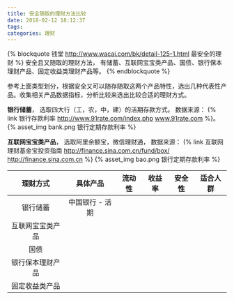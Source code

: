 ```yaml
---
title: 安全随取的理财方法比较
date: 2018-02-12 18:12:37
tags:
categories: 理财
---
```

{% blockquote 钱堂  http://www.wacai.com/bk/detail-125-1.html
  最安全的理财 %}
安全且又随取的理财方法， 有储蓄、互联网宝宝类产品、国债、银行保本理财产品、固定收益类理财产品等。
{% endblockquote %}

参考上面类型划分，根据安全又可以随存随取这两个产品特性，选出几种代表性产品。收集相关产品数据指标，分析比较来选出比较合适的理财方式。

**银行储蓄**， 选取四大行（工，农，中，建）的活期存款方式。 数据来源： {% link 银行存款利率 http://www.91rate.com/index.php www.91rate.com %}。
{% asset_img bank.png 银行定期存款利率 %}

**互联网宝宝类产品**， 选取阿里余额宝，微信理财通， 数据来源： {% link 互联网理财基金宝投资指南
 http://finance.sina.com.cn/fund/box/ http://finance.sina.com.cn %}
 {% asset_img bao.png 银行定期存款利率 %}

|理财方式       |  具体产品    |流动性       | 收益率      | 安全性   | 适合人群|
|:------:      |:------:     |:------:     |:------:     |:------:  |:------:  |
|银行储蓄       | 中国银行 - 活期
|互联网宝宝类产品|
|国债 |
|银行保本理财产品|
|固定收益类产品|
